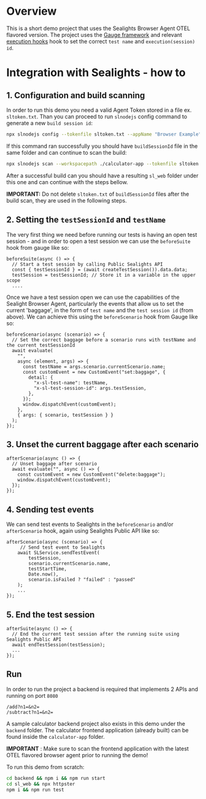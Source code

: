 # Overview
This is a short demo project that uses the Sealights Browser Agent OTEL flavored version.
The project uses the [Gauge framework](https://gauge.org/) and relevant 
[execution hooks](https://github.com/getgauge/gauge-js/blob/master/docs/syntax/execution-hooks.md) hook to set the 
correct `test name` and `execution(session) id`.

# Integration with Sealights - how to

## 1. Configuration and build scanning
In order to run this demo you need a valid Agent Token stored in a file ex. `sltoken.txt`.
Than you can proceed to run `slnodejs` config command to generate a new `build session id`:
```bash
npx slnodejs config --tokenfile sltoken.txt --appName "Browser Example" --branch "master" --build 1.0.0
```
If this command ran successfully you should have `buildSessionId` file in the same folder and can continue to scan the build:
```bash
npx slnodejs scan --workspacepath ./calculator-app --tokenfile sltoken.txt --buildsessionidfile buildSessionId --scm none --instrumentForBrowsers --outputpath "sl_web"
```
After a successful build can you should have a resulting `sl_web` folder under this one and can continue with the steps bellow.

**IMPORTANT:** Do not delete `sltoken.txt` of `buildSessionId` files after the build scan, they are used in the following steps.

## 2. Setting the `testSessionId` and `testName`
The very first thing we need before running our tests is having an open test session - 
and in order to open a test session we can use the `beforeSuite` hook from gauge like so:
```ecmascript 6
beforeSuite(async () => {
  // Start a test session by calling Public Sealights API
  const { testSessionId } = (await createTestSession()).data.data;
  testSession = testSessionId; // Store it in a variable in the upper scope
  ....
```
Once we have a test session open we can use the capabilities of the Sealight Browser Agent, particularly the events
that allow us to set the current 'baggage', in the form of `test name` and the `test session id` (from above).
We can achieve this using the `beforeScenario` hook from Gauge like so:

```ecmascript6
beforeScenario(async (scenario) => {
  // Set the correct baggage before a scenario runs with testName and the current testSessionId
  await evaluate(
    "",
    async (element, args) => {
      const testName = args.scenario.currentScenario.name;
      const customEvent = new CustomEvent("set:baggage", {
        detail: {
          "x-sl-test-name": testName,
          "x-sl-test-session-id": args.testSession,
        },
      });
      window.dispatchEvent(customEvent);
    },
    { args: { scenario, testSession } }
  );
});
```

## 3. Unset the current baggage after each scenario
```ecmascript 6
afterScenario(async () => {
  // Unset baggage after scenario
  await evaluate("", async () => {
    const customEvent = new CustomEvent("delete:baggage");
    window.dispatchEvent(customEvent);
  });
});
```

## 4. Sending test events
We can send test events to Sealights in the `beforeScenario` and/or `afterScenario` hook, again using Sealights Public API like so:
```ecmascript 6
afterScenario(async (scenario) => {
     // Send test event to Sealights
    await SLService.sendTestEvent(
        testSession,
        scenario.currentScenario.name,
        testStartTime,
        Date.now(),
        scenario.isFailed ? "failed" : "passed" 
    );
    ...
});
```

## 5. End the test session
```ecmascript 6
afterSuite(async () => {
  // End the current test session after the running suite using Sealights Public API
  await endTestSession(testSession);
  ...
});
```

## Run
In order to run the project a backend is required that implements 2 APIs and running on port `8080`
```
/add?n1=&n2=
/subtract?n1=&n2=
```

A sample calculator backend project also exists in this demo under the `backend` folder. The calculator
frontend application (already built) can be found inside the `calculator-app` folder.

**IMPORTANT** : Make sure to scan the frontend application with the latest OTEL flavored browser agent prior to running the demo!

To run this demo from scratch:
```bash
cd backend && npm i && npm run start
cd sl_web && npx httpster
npm i && npm run test
```